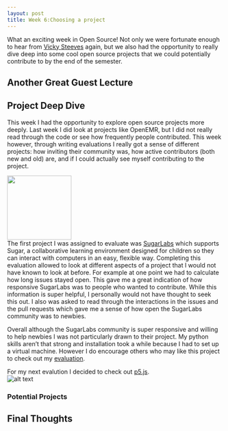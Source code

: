 ```yaml
---
layout: post
title: Week 6:Choosing a project
---
```


What an exciting week in Open Source! Not only we were fortunate enough to hear from [Vicky Steeves](https://vickysteeves.com/) again, but we also had the opportunity to really dive deep into some cool open source projects that we could potentially contribute to by the end of the semester. 

## Another Great Guest Lecture 


## Project Deep Dive
This week I had the opportunity to explore open source projects more deeply. Last week I did look at projects like OpenEMR, but I did not really read through the code or see how frequently people contributed. This week however, through writing evaluations I really got a sense of different projects: how inviting their community was, how active contributors (both new and old) are, and if I could actually see myself contributing to the project.  


<img src="https://avatars2.githubusercontent.com/u/3996398?s=200&v=4" width="150" align="center"/> <br />
The first project I was assigned to evaluate was [SugarLabs](https://www.sugarlabs.org/) which supports Sugar, a collaborative learning environment designed for children so they can interact with computers in an easy, flexible way. Completing this evaluation allowed to look at different aspects of a project that I would not have known to look at before. For example at one point we had to calculate how long issues stayed open. This gave me a great indication of how responsive SugarLabs was to people who wanted to contribute. While this information is super helpful, I personally would not have thought to seek this out. I also was asked to read through the interactions in the issues and the pull requests which gave me a sense of how open the SugarLabs community was to newbies. 

Overall although the SugarLabs community is super responsive and willing to help newbies I was not particularly drawn to their project. My python skills aren’t that strong and installation took a while because I had to set up a virtual machine. However I do encourage others who may like this project to check out my [evaluation](https://github.com/nyu-ossd-s20/project-evaluation/blob/master/SugarLabs.md). 


For my next evalution I decided to check out [p5.js](https://github.com/processing/p5.js). <br />
![alt text](https://cdathenry.files.wordpress.com/2016/11/oslcyof.png?w=344&h=344)
### Potential Projects


## Final Thoughts 
